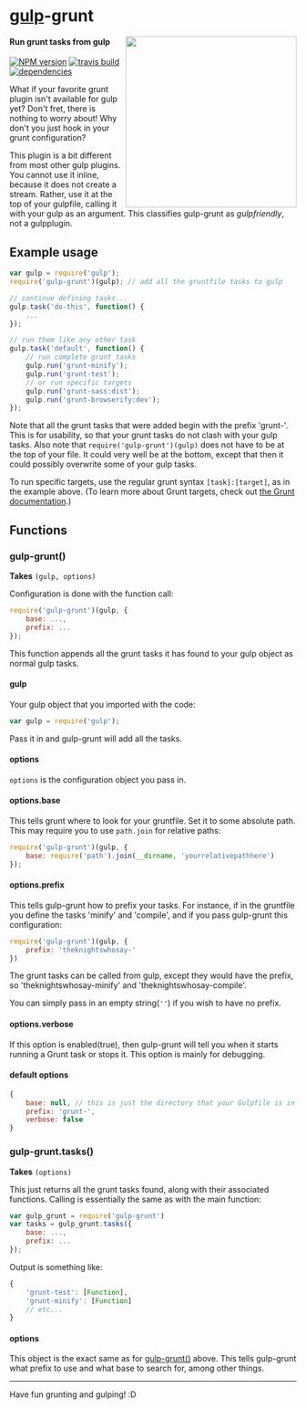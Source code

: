 # [gulp](https://github.com/gulpjs/gulp)-grunt
<img align="right" height="300" src="http://i.imgur.com/05jWZVG.png">

#### Run grunt tasks from gulp
[![NPM version](https://badge.fury.io/js/gulp-grunt.png)](https://npmjs.org/package/gulp-grunt)
[![travis build](https://api.travis-ci.org/gratimax/gulp-grunt.png)](https://travis-ci.org/gratimax/gulp-grunt)
[![dependencies](https://david-dm.org/gratimax/gulp-grunt.png)](https://david-dm.org/gratimax/gulp-grunt)

What if your favorite grunt plugin isn't available for gulp yet?
Don't fret, there is nothing to worry about!
Why don't you just hook in your grunt configuration?

This plugin is a bit different from most other gulp plugins.
You cannot use it inline, because it does not create a stream.
Rather, use it at the top of your gulpfile, calling it with your gulp as an argument.
This classifies gulp-grunt as _gulpfriendly_, not a gulpplugin.

## Example usage
```js
var gulp = require('gulp');
require('gulp-grunt')(gulp); // add all the gruntfile tasks to gulp

// continue defining tasks...
gulp.task('do-this', function() {
    ...
});

// run them like any other task
gulp.task('default', function() {
    // run complete grunt tasks
    gulp.run('grunt-minify');
    gulp.run('grunt-test');
    // or run specific targets
    gulp.run('grunt-sass:dist');
    gulp.run('grunt-browserify:dev');
});
```
Note that all the grunt tasks that were added begin with the prefix 'grunt-'.
This is for usability, so that your grunt tasks do not clash with your gulp tasks.
Also note that `require('gulp-grunt')(gulp)` does not have to be at the top of your file.
It could very well be at the bottom, except that then it could possibly overwrite some of your
gulp tasks.

To run specific targets, use the regular grunt syntax `[task]:[target]`, as in the example above. (To learn more about Grunt targets, check out [the Grunt documentation](http://gruntjs.com/configuring-tasks#task-configuration-and-targets).)

## Functions

### gulp-grunt()
__Takes__ `(gulp, options)`

Configuration is done with the function call:
```js
require('gulp-grunt')(gulp, {
    base: ...,
    prefix: ...
});
```
This function appends all the grunt tasks it has found to your gulp object as normal gulp tasks.

#### gulp
Your gulp object that you imported with the code:
```js
var gulp = require('gulp');
```
Pass it in and gulp-grunt will add all the tasks.

#### options
`options` is the configuration object you pass in.

#### options.base
This tells grunt where to look for your gruntfile.
Set it to some absolute path.
This may require you to use `path.join` for relative paths:
```js
require('gulp-grunt')(gulp, {
    base: require('path').join(__dirname, 'yourrelativepathhere')
});
```

#### options.prefix
This tells gulp-grunt how to prefix your tasks.
For instance, if in the gruntfile you define the tasks 'minify' and 'compile',
and if you pass gulp-grunt this configuration:
```js
require('gulp-grunt')(gulp, {
    prefix: 'theknightswhosay-'
})
```
The grunt tasks can be called from gulp, except they would have the prefix, so
'theknightswhosay-minify' and 'theknightswhosay-compile'.

You can simply pass in an empty string(`''`) if you wish to have no prefix.

#### options.verbose
If this option is enabled(true), then gulp-grunt will tell you when it starts running a Grunt task or stops it.
This option is mainly for debugging.

#### default options

```js
{
    base: null, // this is just the directory that your Gulpfile is in
    prefix: 'grunt-',
    verbose: false
}
```

### gulp-grunt.tasks()
__Takes__ `(options)`

This just returns all the grunt tasks found, along with their associated functions.
Calling is essentially the same as with the main function:
```js
var gulp_grunt = require('gulp-grunt')
var tasks = gulp_grunt.tasks({
    base: ...,
    prefix: ...
});
```
Output is something like:
```js
{
    'grunt-test': [Function],
    'grunt-minify': [Function]
    // etc...
}
```

#### options
This object is the exact same as for [gulp-grunt()](#gulp-grunt-1) above.
This tells gulp-grunt what prefix to use and what base to search for, among other things.

***

Have fun grunting and gulping! :D
